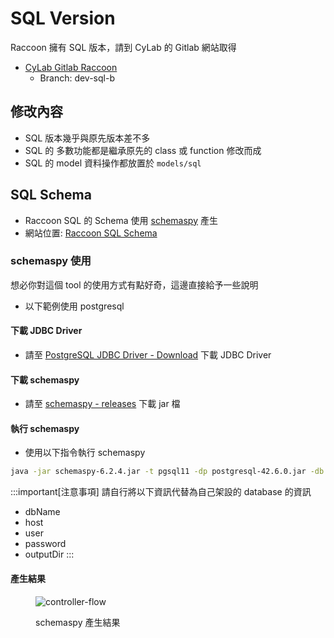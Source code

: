 <script>
    import { base } from "$app/paths";
</script>

# SQL Version
Raccoon 擁有 SQL 版本，請到 CyLab 的 Gitlab 網站取得
- [CyLab Gitlab Raccoon](https://gitlab.dicom.tw/a5566qq123/raccoon-dicom/-/tree/SQL?ref_type=heads)
    - Branch: dev-sql-b

## 修改內容
- SQL 版本幾乎與原先版本差不多
- SQL 的 多數功能都是繼承原先的 class 或 function 修改而成
- SQL 的 model 資料操作都放置於 `models/sql`

## SQL Schema
- Raccoon SQL 的 Schema 使用 [schemaspy](https://schemaspy.org) 產生
- 網站位置: [Raccoon SQL Schema](/sql-schemaspy/index.html)

### schemaspy 使用
想必你對這個 tool 的使用方式有點好奇，這邊直接給予一些說明
- 以下範例使用 postgresql

#### 下載 JDBC Driver
- 請至 [PostgreSQL JDBC Driver - Download](https://jdbc.postgresql.org/download/) 下載 JDBC Driver

#### 下載 schemaspy
- 請至 [schemaspy - releases](https://github.com/schemaspy/schemaspy/releases) 下載 jar 檔

#### 執行 schemaspy
- 使用以下指令執行 schemaspy
```bash
java -jar schemaspy-6.2.4.jar -t pgsql11 -dp postgresql-42.6.0.jar -db dbName -host host -u user -p password -o .\outputDir
```
:::important[注意事項]
請自行將以下資訊代替為自己架設的 database 的資訊
- dbName
- host
- user
- password
- outputDir
:::

#### 產生結果
<figure>
    <img src="{base}/sql/sql-schemaspy-result.png" class="rounded-t h-72 w-full object-scale-down" alt="controller-flow">
    <figcaption>
        <p
            class="text-center text-sm m-1 font-bold leading-relaxed text-gray-800 dark:text-gray-300">
            schemaspy 產生結果
        </p>
    </figcaption>
</figure>
